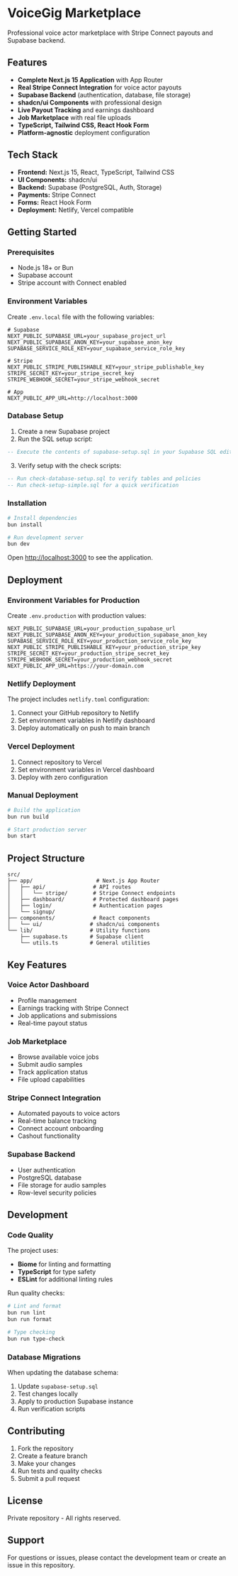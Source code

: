 # VoiceGig Marketplace

Professional voice actor marketplace with Stripe Connect payouts and Supabase backend.

## Features

- **Complete Next.js 15 Application** with App Router
- **Real Stripe Connect Integration** for voice actor payouts
- **Supabase Backend** (authentication, database, file storage)
- **shadcn/ui Components** with professional design
- **Live Payout Tracking** and earnings dashboard
- **Job Marketplace** with real file uploads
- **TypeScript, Tailwind CSS, React Hook Form**
- **Platform-agnostic** deployment configuration

## Tech Stack

- **Frontend:** Next.js 15, React, TypeScript, Tailwind CSS
- **UI Components:** shadcn/ui
- **Backend:** Supabase (PostgreSQL, Auth, Storage)
- **Payments:** Stripe Connect
- **Forms:** React Hook Form
- **Deployment:** Netlify, Vercel compatible

## Getting Started

### Prerequisites

- Node.js 18+ or Bun
- Supabase account
- Stripe account with Connect enabled

### Environment Variables

Create `.env.local` file with the following variables:

```env
# Supabase
NEXT_PUBLIC_SUPABASE_URL=your_supabase_project_url
NEXT_PUBLIC_SUPABASE_ANON_KEY=your_supabase_anon_key
SUPABASE_SERVICE_ROLE_KEY=your_supabase_service_role_key

# Stripe
NEXT_PUBLIC_STRIPE_PUBLISHABLE_KEY=your_stripe_publishable_key
STRIPE_SECRET_KEY=your_stripe_secret_key
STRIPE_WEBHOOK_SECRET=your_stripe_webhook_secret

# App
NEXT_PUBLIC_APP_URL=http://localhost:3000
```

### Database Setup

1. Create a new Supabase project
2. Run the SQL setup script:

```sql
-- Execute the contents of supabase-setup.sql in your Supabase SQL editor
```

3. Verify setup with the check scripts:

```sql
-- Run check-database-setup.sql to verify tables and policies
-- Run check-setup-simple.sql for a quick verification
```

### Installation

```bash
# Install dependencies
bun install

# Run development server
bun dev
```

Open [http://localhost:3000](http://localhost:3000) to see the application.

## Deployment

### Environment Variables for Production

Create `.env.production` with production values:

```env
NEXT_PUBLIC_SUPABASE_URL=your_production_supabase_url
NEXT_PUBLIC_SUPABASE_ANON_KEY=your_production_supabase_anon_key
SUPABASE_SERVICE_ROLE_KEY=your_production_service_role_key
NEXT_PUBLIC_STRIPE_PUBLISHABLE_KEY=your_production_stripe_key
STRIPE_SECRET_KEY=your_production_stripe_secret_key
STRIPE_WEBHOOK_SECRET=your_production_webhook_secret
NEXT_PUBLIC_APP_URL=https://your-domain.com
```

### Netlify Deployment

The project includes `netlify.toml` configuration:

1. Connect your GitHub repository to Netlify
2. Set environment variables in Netlify dashboard
3. Deploy automatically on push to main branch

### Vercel Deployment

1. Connect repository to Vercel
2. Set environment variables in Vercel dashboard
3. Deploy with zero configuration

### Manual Deployment

```bash
# Build the application
bun run build

# Start production server
bun start
```

## Project Structure

```
src/
├── app/                    # Next.js App Router
│   ├── api/               # API routes
│   │   └── stripe/        # Stripe Connect endpoints
│   ├── dashboard/         # Protected dashboard pages
│   ├── login/             # Authentication pages
│   └── signup/
├── components/            # React components
│   └── ui/               # shadcn/ui components
└── lib/                  # Utility functions
    ├── supabase.ts       # Supabase client
    └── utils.ts          # General utilities
```

## Key Features

### Voice Actor Dashboard
- Profile management
- Earnings tracking with Stripe Connect
- Job applications and submissions
- Real-time payout status

### Job Marketplace
- Browse available voice jobs
- Submit audio samples
- Track application status
- File upload capabilities

### Stripe Connect Integration
- Automated payouts to voice actors
- Real-time balance tracking
- Connect account onboarding
- Cashout functionality

### Supabase Backend
- User authentication
- PostgreSQL database
- File storage for audio samples
- Row-level security policies

## Development

### Code Quality

The project uses:
- **Biome** for linting and formatting
- **TypeScript** for type safety
- **ESLint** for additional linting rules

Run quality checks:

```bash
# Lint and format
bun run lint
bun run format

# Type checking
bun run type-check
```

### Database Migrations

When updating the database schema:

1. Update `supabase-setup.sql`
2. Test changes locally
3. Apply to production Supabase instance
4. Run verification scripts

## Contributing

1. Fork the repository
2. Create a feature branch
3. Make your changes
4. Run tests and quality checks
5. Submit a pull request

## License

Private repository - All rights reserved.

## Support

For questions or issues, please contact the development team or create an issue in this repository.

